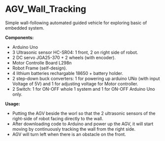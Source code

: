 # AGV_Wall_Tracking
Simple wall-following automated guided vehicle for exploring basic of embedded system.

**Components:**

- Arduino Uno
- 3 Ultrasonic sensor HC-SR04: 1 front, 2 on right side of robot.
- 2 DC servo JGA25-370 + 2 wheels (with encoder).
- Motor Controlle Board L298n
- Robot Frame (self-design).
- 4 lithium batteries rechargable 18650 + battery holder.
- 2 step-down buck converters: 1 for powering up arduino UNo (with input Voltage of 5V) and 1 for adjusting voltage for Motor controller.
- 2 Switch: 1 for ON-OFF whole 1 system and 1 for ON-OFF Arduino Uno only.

**Usage:**
- Putting the AGV beside the worl so that the 2 ultrasonic sensors of the right-side of robot facing directly to the wall.
- After downloading code to Arduino and power up the AGV, it will start moving by continuously tracking the wall from the right side.
- AGV will turn left when there is an obstacle on the front.
